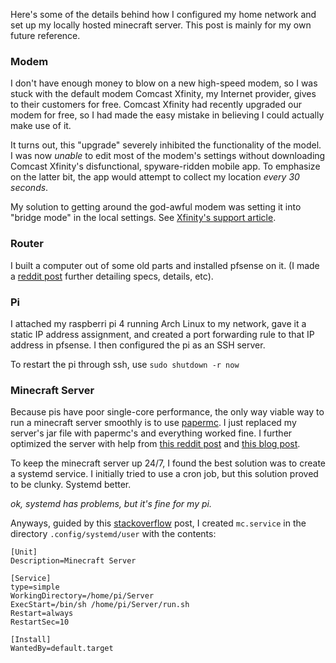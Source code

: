 Here's some of the details behind how I configured my home network and set up my locally hosted minecraft server. This post is mainly for my own future reference.  

### Modem 
I don't have enough money to blow on a new high-speed modem, so I was stuck with the default modem Comcast Xfinity, my Internet provider, gives to their customers for free. Comcast Xfinity had recently upgraded our modem for free, so I had made the easy mistake in believing I could actually make use of it.  

It turns out, this "upgrade" severely inhibited the functionality of the model. I was now *unable* to edit most of the modem's settings without downloading Comcast Xfinity's disfunctional, spyware-ridden mobile app. To emphasize on the latter bit, the app would attempt to collect my location *every 30 seconds*.  

My solution to getting around the god-awful modem was setting it into "bridge mode" in the local settings. See [Xfinity's support article](https://www.xfinity.com/support/articles/wireless-gateway-enable-disable-bridge-mode). 

### Router
I built a computer out of some old parts and installed pfsense on it. (I made a [reddit post](https://www.reddit.com/r/homelab/comments/zxhl96/this_homelab_goes_hard_af_specs_in_comments/) further detailing specs, details, etc). 

### Pi
I attached my raspberri pi 4 running Arch Linux to my network, gave it a static IP address assignment, and created a port forwarding rule to that IP address in pfsense. I then configured the pi as an SSH server. 

To restart the pi through ssh, use `sudo shutdown -r now`

### Minecraft Server 
Because pis have poor single-core performance, the only way viable way to run a minecraft server smoothly is to use [papermc](https://papermc.io/). I just replaced my server's jar file with papermc's and everything worked fine. I further optimized the server with help from [this reddit post](https://www.reddit.com/r/RASPBERRY_PI_PROJECTS/comments/ktt8j7/how_can_i_improve_a_raspberry_pi_minecraft_server/) and [this blog post](https://docs.dedicatedmc.io/server-optimization/paper-config-optimization-guide/). 

To keep the minecraft server up 24/7, I found the best solution was to create a systemd service. I initially tried to use a cron job, but this solution proved to be clunky. Systemd better.  

*ok, systemd has problems, but it's fine for my pi.*

Anyways, guided by this [stackoverflow](https://stackoverflow.com/a/34333783) post, I created `mc.service` in the directory `.config/systemd/user` with the contents:

```
[Unit]
Description=Minecraft Server

[Service]
type=simple
WorkingDirectory=/home/pi/Server
ExecStart=/bin/sh /home/pi/Server/run.sh
Restart=always
RestartSec=10

[Install]
WantedBy=default.target
```

